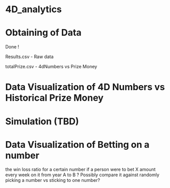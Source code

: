 # 4D_analytics

# Obtaining of Data
Done !

Results.csv - Raw data

totalPrize.csv - 4dNumbers vs Prize Money


# Data Visualization of 4D Numbers vs Historical Prize Money

# Simulation (TBD)

# Data Visualization of Betting on a number
the win loss ratio for a certain number if a person were to bet X amount every week on it from year A to B
? Possibly compare it against randomly picking a number vs sticking to one number?

